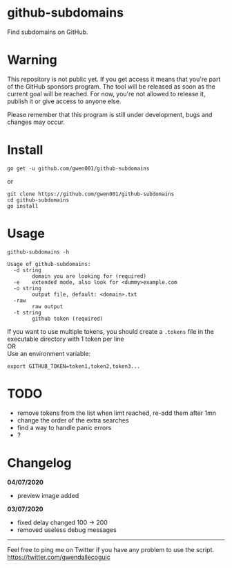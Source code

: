 # github-subdomains

Find subdomains on GitHub.


# Warning

This repository is not public yet.
If you get access it means that you're part of the GitHub sponsors program.
The tool will be released as soon as the current goal will be reached.
For now, you're not allowed to release it, publish it or give access to anyone else.

Please remember that this program is still under development, bugs and changes may occur.


# Install

```
go get -u github.com/gwen001/github-subdomains
```

or

```
git clone https://github.com/gwen001/github-subdomains
cd github-subdomains
go install
```


# Usage

```
github-subdomains -h

Usage of github-subdomains:
  -d string
    	domain you are looking for (required)
  -e	extended mode, also look for <dummy>example.com
  -o string
    	output file, default: <domain>.txt
  -raw
    	raw output
  -t string
    	github token (required)
```

If you want to use multiple tokens, you should create a `.tokens` file in the executable directory with 1 token per line  
OR  
Use an environment variable:  
```
export GITHUB_TOKEN=token1,token2,token3...
```


# TODO

- remove tokens from the list when limt reached, re-add them after 1mn
- change the order of the extra searches
- find a way to handle panic errors
- ?


# Changelog

**04/07/2020**
- preview image added  

**03/07/2020**
- fixed delay changed 100 -> 200  
- removed useless debug messages  


---

Feel free to ping me on Twitter if you have any problem to use the script.  
https://twitter.com/gwendallecoguic

